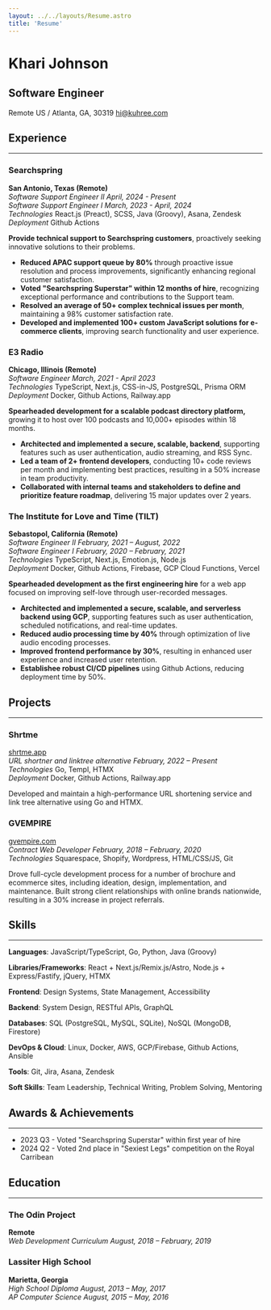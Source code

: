 ```yaml
---
layout: ../../layouts/Resume.astro
title: 'Resume'
---
```


<div class="flex flex-col items-center justify-center text-center">
    <h1 class="my-0">Khari Johnson</h1>
    <h2 class="my-0">Software Engineer</h2>
    <span>Remote US / Atlanta, GA, 30319</span>
    <a href="mailto:hi+resume@kuhre.com">hi@kuhree.com</a>
</div>

<!--
<p class="mx-auto text-center max-w-screen-sm">
Innovative Full Stack Software Engineer with 5+ years of experience in developing scalable web applications and leading technical teams. Proven track record of optimizing performance, reducing costs, and driving user engagement across diverse platforms. Skilled in JavaScript/TypeScript ecosystems and cloud technologies. Passionate about leveraging technology to solve complex business challenges and mentor junior developers.
</p>
-->


<h2 class="mt-4 mb-0">Experience</h2>

<hr class="mb-2" />

<div class="flex justify-between">
    <h3 class="my-0">Searchspring</h3>
    <strong class="font-light">San Antonio, Texas (Remote)</strong>
</div>

<div class="flex justify-between">
    <em>Software Support Engineer II</em>
    <em class="font-light">April, 2024 - Present</em>
</div>

<div class="flex justify-between">
    <em>Software Support Engineer I</em>
    <em class="font-light">March, 2023 - April, 2024</em>
</div>

<div class="flex justify-between">
    <em>Technologies</em>
    <span class="font-light">
        React.js (Preact), SCSS, Java (Groovy), Asana, Zendesk
    </span>
</div>

<div class="flex justify-between">
    <em>Deployment</em>
    <span class="font-light">Github Actions</span>
</div>

**Provide technical support to Searchspring customers**, proactively seeking innovative solutions to their problems.

- **Reduced APAC support queue by 80%** through proactive issue resolution and process improvements, significantly enhancing regional customer satisfaction.
- **Voted "Searchspring Superstar" within 12 months of hire**, recognizing exceptional performance and contributions to the Support team.
- **Resolved an average of 50+ complex technical issues per month**, maintaining a 98% customer satisfaction rate.
- **Developed and implemented 100+ custom JavaScript solutions for e-commerce clients**, improving search functionality and user experience.
<!-- - **Collaborated with cross-functional teams** to troubleshoot and resolve critical platform issues. -->

<div class="flex justify-between">
    <h3 class="my-0">E3 Radio</h3>
    <strong class="font-light">Chicago, Illinois (Remote)</strong>
</div>

<div class="flex justify-between">
    <em>Software Engineer</em>
    <em class="font-light">March, 2021 - April 2023</em>
</div>
<div class="flex justify-between">
    <em>Technologies</em>
    <span class="font-light">TypeScript, Next.js, CSS-in-JS, PostgreSQL, Prisma ORM</span>
</div>

<div class="flex justify-between">
    <em>Deployment</em>
    <span class="font-light">Docker, Github Actions, Railway.app</span>
</div>

**Spearheaded development for a scalable podcast directory platform,** growing it to host over 100 podcasts and 10,000+ episodes within 18 months.

- **Architected and implemented a secure, scalable, backend**, supporting features such as user authentication, audio streaming, and RSS Sync.
- **Led a team of 2+ frontend developers**, conducting 10+ code reviews per month and implementing best practices, resulting in a 50% increase in team productivity.
- **Collaborated with internal teams and stakeholders to define and prioritize feature roadmap**, delivering 15 major updates over 2 years.
<!-- - **Integrated data analytics tools**, providing actionable insights that drove a 35% increase in user retention. -->
<!-- - **Reduced infrastructure costs by 30%** through strategic use of cloud resources and implementation of efficient caching mechanisms. -->

<div class="flex justify-between items-center">
    <h3 class="my-0">The Institute for Love and Time (TILT)</h3>
    <strong class="font-light">Sebastopol, California (Remote)</strong>
</div>

<div class="flex justify-between">
    <em>Software Engineer II</em>
    <em class="font-light">February, 2021 – August, 2022</em>
</div>

<div class="flex justify-between">
    <em>Software Engineer I</em>
    <em class="font-light">February, 2020 – February, 2021</em>
</div>

<div class="flex justify-between">
    <em>Technologies</em>
    <span class="font-light">TypeScript, Next.js, Emotion.js, Node.js</span>
</div>

<div class="flex justify-between">
    <em>Deployment</em>
    <span class="font-light">Docker, Github Actions, Firebase, GCP Cloud Functions, Vercel</span>
</div>

**Spearheaded development as the first engineering hire** for a web app focused on improving self-love through user-recorded messages.

- **Architected and implemented a secure, scalable, and serverless backend using GCP**, supporting features such as user authentication, scheduled notifications, and real-time updates.
- **Reduced audio processing time by 40%** through optimization of live audio encoding processes.
- **Improved frontend performance by 30%**, resulting in enhanced user experience and increased user retention.
- **Establishee robust CI/CD pipelines** using Github Actions, reducing deployment time by 50%.
<!-- - **Led weekly technical meetings with stakeholders**, aligning development efforts with business goals. -->

<h2 class="mt-4 mb-0">Projects</h2>

<hr class="mb-2" />

<div class="flex justify-between">
    <h3 class="my-0">Shrtme</h3>
    <a href="https://shrtme.app" class="font-light">shrtme.app</a>
</div>

<div class="flex justify-between">
    <em>URL shortner and linktree alternative</em>
    <em class="font-light">February, 2022 – Present</em>
</div>

<div class="flex justify-between">
    <em>Technologies</em>
    <span class="font-light">Go, Templ, HTMX</span>
</div>

<div class="flex justify-between">
    <em>Deployment</em>
    <span class="font-light">Docker, Github Actions, Railway.app</span>
</div>

Developed and maintain a high-performance URL shortening service and link tree alternative using Go and HTMX.

<div class="flex justify-between mt-4">
    <h3 class="my-0">GVEMPIRE</h3>
    <a href="https://gvempire.com" class="font-light">gvempire.com</a>
</div>

<div class="flex justify-between">
    <em>Contract Web Developer</em>
    <em class="font-light">February, 2018 – February, 2020</em>
</div>

<div class="flex justify-between">
    <em>Technologies</em>
    <span class="font-light">Squarespace, Shopify, Wordpress, HTML/CSS/JS, Git</span>
</div>

Drove full-cycle development process for a number of brochure and ecommerce sites, including ideation, design, implementation, and maintenance.
Built strong client relationships with online brands nationwide, resulting in a 30% increase in project referrals. 

<h2 class="mt-4 mb-0">Skills</h2>

<hr class="mb-2" />

<div class="skill-summary">

**Languages**:
    JavaScript/TypeScript,
    Go,
    Python,
    Java (Groovy)

**Libraries/Frameworks**:
    React + Next.js/Remix.js/Astro,
    Node.js + Express/Fastify,
    jQuery,
    HTMX
    
**Frontend**:
    Design Systems,
    State Management,
    Accessibility
    
**Backend**:
    System Design,
    RESTful APIs,
    GraphQL

**Databases**:
    SQL (PostgreSQL, MySQL, SQLite),
    NoSQL (MongoDB, Firestore)

**DevOps & Cloud**:
    Linux,
    Docker,
    AWS,
    GCP/Firebase,
    Github Actions,
    Ansible

**Tools**:
    Git,
    Jira,
    Asana,
    Zendesk

**Soft Skills**:
    Team Leadership,
    Technical Writing,
    Problem Solving,
    Mentoring
</div>

<h2 class="mt-4 mb-0">Awards & Achievements</h2>

<hr class="mb-2" />

- 2023 Q3 - Voted "Searchspring Superstar" within first year of hire
- 2024 Q2 - Voted 2nd place in "Sexiest Legs" competition on the Royal Carribean

<h2 class="mt-4 mb-0">Education</h2>

<hr class="mb-2" />

<div class="flex justify-between">
    <h3 class="my-0">The Odin Project</h3>
    <strong class="font-light">Remote</strong>
</div>

<div class="flex justify-between">
    <em>Web Development Curriculum</em>
    <em class="font-light">August, 2018 – February, 2019</em>
</div>

<div class="flex justify-between">
    <h3 class="my-0">Lassiter High School</h3>
    <strong class="font-light">Marietta, Georgia</strong>
</div>

<div class="flex justify-between">
    <em>High School Diploma</em>
    <em class="font-light">August, 2013 – May, 2017</em>
</div>

<div class="flex justify-between">
    <em>AP Computer Science</em>
    <em class="font-light">August, 2015 – May, 2016</em>
</div>

